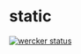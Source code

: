 # static
[![wercker status](https://app.wercker.com/status/ac99287b47ec3a51041d70a70c8a9f86/m/master "wercker status")](https://app.wercker.com/project/byKey/ac99287b47ec3a51041d70a70c8a9f86)
